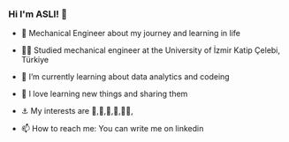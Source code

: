 ### Hi I'm ASLI! 👋


- 🔭 Mechanical Engineer about my journey and learning in life
- 👩‍💻 Studied mechanical engineer at the University of İzmir Katip Çelebi, Türkiye
- 🌱 I’m currently learning about data analytics and codeing
- 🌅 I love learning new things and sharing them
- ⚓ My interests are 🎨,🎸,📼,📸,🏊‍♀️,

- 📫 How to reach me: You can write me on linkedin

